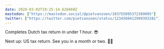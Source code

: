 ```yaml
---
date: 2020-03-02T19:25:14.628460Z
mastodon: ["https://mastodon.social/@pietvanzoen/103755095372369095"]
twitter: ["https://twitter.com/pietvanzoen/status/1234560412999393281"]
---
```

Completes Dutch tax return in under 1 hour. 😎

Next up: US tax return. See you in a month or two. 👋😞
